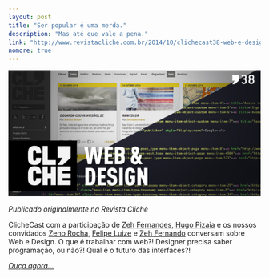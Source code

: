 ```yaml
---
layout: post
title: "Ser popular é uma merda."
description: "Mas até que vale a pena."
link: "http://www.revistacliche.com.br/2014/10/clichecast38-web-e-design/"
nomore: true
---
```


![Cover](/assets/img/posts/clichecast-38.png)

*Publicado originalmente na Revista Cliche*

ClicheCast com a participação de [Zeh Fernandes](https://twitter.com/zehf),
[Hugo Pizaia](https://twitter.com/hpizaia) e os nossos convidados
[Zeno Rocha](https://twitter.com/zenorocha), [Felipe Luize](https://twitter.com/felipeluize)
e [Zeh Fernando](https://twitter.com/zeh) conversam sobre Web e Design.
O que é trabalhar com web?! Designer precisa saber programação, ou não?!
Qual é o futuro das interfaces?!

*[Ouça agora...](http://www.revistacliche.com.br/2014/10/clichecast38-web-e-design/)*